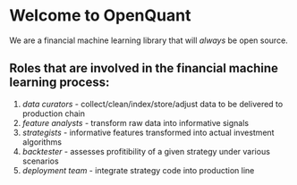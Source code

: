 # Welcome to OpenQuant
We are a financial machine learning library that will _always_ be open source.

## Roles that are involved in the financial machine learning process:

1. *data curators* - collect/clean/index/store/adjust data to be delivered to production chain
2. *feature analysts* - transform raw data into informative signals 
3. *strategists* - informative features transformed into actual investment algorithms
4. *backtester* - assesses profitibility of a given strategy under various scenarios
5. *deployment team* - integrate strategy code into production line


